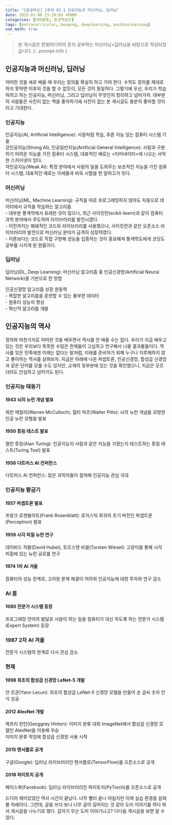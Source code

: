 ```yaml
---
title: "[혼공머신] 1주차 01-1 인공지능과 머신러닝, 딥러닝"
date: 2025-01-06 23:10:03 +0900
categories: [대외활동, 혼공학습단]
tags: [extracurricular, hongong, deeplearning, machinelearning]
use_math: true
---
```

> 본 게시글은 한빛미디어의 혼자 공부하는 머신러닝+딥러닝을 바탕으로 작성되었습니다.
{: .prompt-info }

## 인공지능과 머신러닝, 딥러닝
어떠한 것을 새로 배울 때 우리는 정의를 확실히 하고 가야 한다. 수학도 정의를 제대로 하지 못하면 이후의 것을 할 수 없듯이, 모든 것이 동일하다. 그렇기에 우선, 우리가 학습하려고 하는 인공지능, 머신러닝, 그리고 딥러닝이 무엇인지 정리하고 넘어가자. 대부분의 사람들은 사진이 없는 책을 좋아하기에 사진이 없는 본 게시글도 충분히 좋아할 것이라고 기대한다.

### 인공지능
인공지능(AI, Artificial Intelligence): 사람처럼 학습, 추론 지능 있는 컴퓨터 시스템 기술  
강인공지능(Strong AI), 인공일반지능(Artificial General Intelligence): 사람과 구분하기 어려운 지능을 가진 컴퓨터 시스템, 대표적인 예로는 <터미네이터>에 나오는 사악한 스카이넷이 있다.  
약인공지능(Weak AI): 특정 분야에서 사람의 일을 도와주는 보조적인 지능을 가진 컴퓨터 시스템, 대표적인 예로는 이세돌과 바둑 시합을 한 알파고가 잇다.

### 머신러닝
머신러닝(ML, Machine Learning): 규칙을 따로 프로그래밍하지 않아도 자동으로 데이터에서 규칙을 학습하는 알고리즘  
\- 대부분 통계학에서 유래한 것이 많으나, 최근 사이킷런(scikit-learn)과 같이 컴퓨터 과학 분야에서 주도하여 라이브러리를 발전시켰다.  
\- 이전까지는 폐쇄적인 코드와 라이브러리를 사용했으나, 사이킷런과 같은 오픈소스 라이브러리의 발전으로 머신러닝 분야가 급격히 성장하였다.  
\- 이론보다는 코드로 직접 구현해 성능을 입증하는 것이 중요해져 통계학도에게 코딩도 공부를 시키게 된 원흉이다.

### 딥러닝
딥러닝(DL, Deep Learning): 머신러닝 알고리즘 중 인공신경망(Artificial Neural Network)을 기반으로 한 방법  

인공신경망 알고리즘 성장 원동력  
\- 복잡한 알고리즘을 훈련할 수 있는 풍부한 데이터  
\- 컴퓨터 성능의 향상  
\- 혁신적 알고리즘 개발  

## 인공지능의 역사
정의와 마찬가지로 어떠한 것을 배우면서 역사를 안 배울 수는 없다. 우리가 지금 배우고 있는 것은 우리보다 똑똑한 수많은 천재들이 고심하고 연구해서 나올 결과물들이다. 역사를 잊은 민족에겐 미래는 없다는 말처럼, 미래를 준비하기 위해 누구나 지루해하지 않고 좋아하는 역사를 살펴보자. 지금은 아래에 나온 퍼셉트론, 인공신경망, 합성곱 신경망과 같은 단어를 모를 수도 있지만, 교재의 뒷부분에 있는 것을 확인했으니, 지금은 모르더라도 안심하고 넘어가도 된다.

### 인공지능 태동기
#### 1943 뇌의 뉴런 개념 발표
워런 매컬러(Warren McCulloch), 월터 피츠(Walter Pitts): 뇌의 뉴런 개념을 모방한 인공 뉴런 모형을 발표

#### 1950 튜링 테스트 발표
엘런 튜링(Alan Turing): 인공지능이 사람과 같은 지능을 가졌는지 테스트하는 튜링 테스트(Turing Test) 발표

#### 1956 다트머스 AI 컨퍼런스
다트머스 AI 컨퍼런스: 많은 과학자들이 참여해 인공지능 관심 극대

### 인공지능 황금기
#### 1957 퍼셉트론 발표
프랑크 로젠블라트(Frank Rosenblatt): 로지스틱 회귀의 초기 버전인 퍼셉트론(Perceptron) 발표

#### 1959 시각 피질 뉴런 연구
데이비드 허블(David Hubel), 토르스텐 비셀(Torsten Wiesel): 고양이를 통해 시각 피질에 있는 뉴런 공로를 연구

#### 1974 1차 AI 겨울
컴퓨터의 성능 한계로, 고차원 문제 해결이 어려워 인공지능에 대한 투자와 연구 감소

### AI 붐
#### 1980 전문가 시스템 등장
프로그래밍 언어의 발달로 사람이 하는 일을 컴퓨터가 대신 하도록 하는 전문가 시스템(Expert System) 등장

### 1987 2차 AI 겨울
전문가 시스템의 한계로 다시 관심 감소

### 현재
#### 1998 최초의 합성곱 신경망 LeNet-5 개발
얀 르쿤(Yann Lecun): 최초의 합성곱 LeNet-5 신경망 모델을 만들어 손 글씨 숫자 인식 성공

#### 2012 AlexNet 개발
제프리 힌턴(Geoggrey Hinton): 이미지 분류 대회 ImageNet에서 합성곱 신경망 모델인 AlexNet을 이용해 우승  
이미지 분류 작업에 합성곱 신경망 사용 시작

#### 2015 텐서플로 공개
구글(Google): 딥러닝 라이브러리인 텐서플로(TensorFlow)를 오픈소스로 공개

#### 2018 파이토치 공개
페이스북(Facebook): 딥러닝 라이브러리인 파이토치(PyTorch)를 오픈소스로 공개

드디어 재미있었던 역사 시간이 끝났다. 너무 빨리 끝나 아쉽지만 이제 실습 환경을 살펴볼 차례이다. 그런데, 글을 쓰다 보니 너무 글이 길어지는 것 같아 도미 이야기를 하다 와서 게시글을 나누기로 했다. 갑자기 무슨 도미 이야기냐고? 다다음 게시글을 보면 알 수 있다.